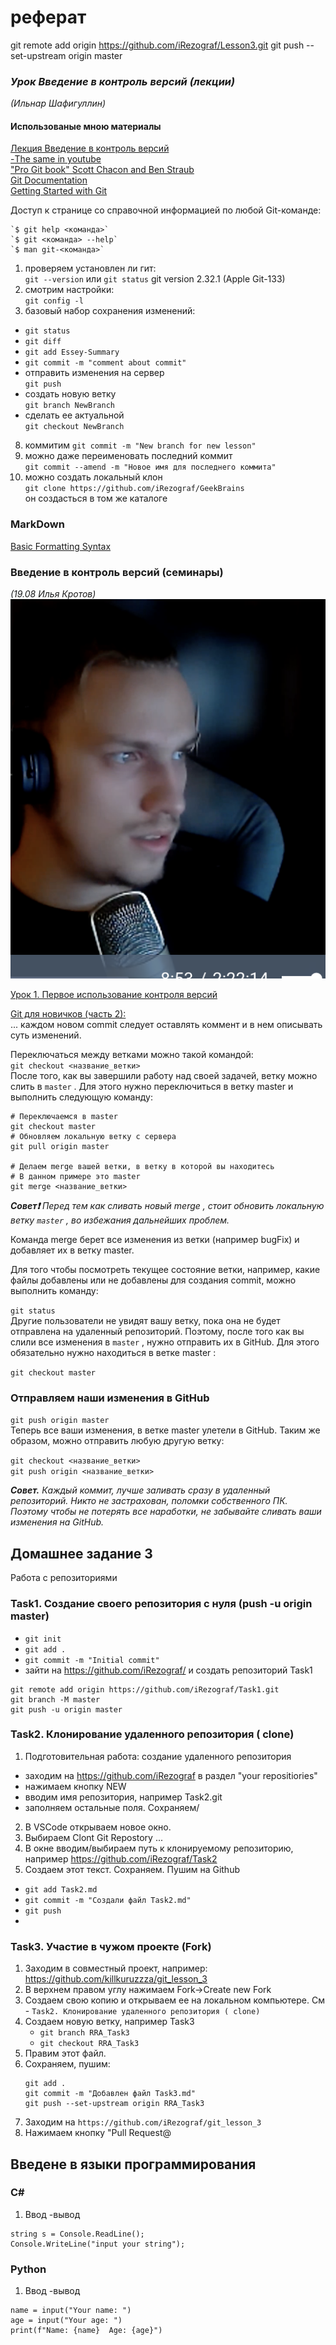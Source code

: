 # реферат
git remote add origin https://github.com/iRezograf/Lesson3.git
git push --set-upstream origin master


### _Урок Введение в контроль версий (лекции)_  
*(Ильнар Шафигуллин)*

#### Использованые мною материалы
[Лекция Введение в контроль версий](https://gb.ru/lessons/256996)  
[-The same in youtube](https://www.youtube.com/watch?v=g1k48cVIynw&t=61s)  
["Pro Git book" Scott Chacon and Ben Straub](https://git-scm.com/book/ru/v2)  
[Git Documentation](https://docs.github.com/en)  
[Getting Started with Git](https://docs.github.com/en/get-started/getting-started-with-git/setting-your-username-in-git)    

Доступ к странице со справочной информацией по любой Git-команде:

```
`$ git help <команда>`  
`$ git <команда> --help`  
`$ man git-<команда>`  
```


1. проверяем установлен ли гит:  
`git --version` или
`git status`
git   version 2.32.1 (Apple Git-133)
2. смотрим настройки:  
`git config -l`  
3. базовый набор сохранения изменений:
- `git status`  
- `git diff`
- `git add Essey-Summary`
- `git commit -m "comment about commit"`
- отправить изменения на сервер  
   `git push`
- создать новую ветку  
   `git branch NewBranch`  
- сделать ее актуальной  
   `git checkout NewBranch`
8. коммитим
   `git commit -m "New branch for new lesson"`  
8. можно даже переименовать последний коммит  
   `git commit --amend -m "Новое имя для последнего коммита"`
9. можно создать локальный клон  
`git clone https://github.com/iRezograf/GeekBrains`  
он создасться в том же каталоге

### MarkDown   
[Basic Formatting Syntax](https://docs.github.com/en/get-started/writing-on-github/getting-started-with-writing-and-formatting-on-github/basic-writing-and-formatting-syntax)


### Введение в контроль версий (семинары)  
*(19.08 Илья Кротов)*
![](/2.%20Version%20Control/%D0%98%D0%BB%D1%8C%D1%8F_%D0%9A%D1%80%D0%BE%D1%82%D0%BE%D0%B2.png)

[Урок 1. Первое использование контроля версий](https://gb.ru/lessons/257073)  

 
[Git для новичков (часть 2):](https://habr.com/ru/post/542616/)  
...
каждом новом commit следует оставлять коммент и в нем описывать суть изменений.

Переключаться между ветками можно такой командой:  
`git checkout <название_ветки>`  
После того, как вы завершили работу над своей задачей, ветку можно слить в `master` . Для этого нужно переключиться в ветку master и выполнить следующую команду:

```
# Переключаемся в master
git checkout master
# Обновляем локальную ветку с сервера
git pull origin master

# Делаем merge вашей ветки, в ветку в которой вы находитесь
# В данном примере это master
git merge <название_ветки>
```
***Совет❗️*** _Перед тем как сливать новый merge , стоит обновить локальную ветку `master` , во избежания дальнейших проблем._

Команда merge берет все изменения из ветки (например bugFix) и добавляет их в ветку master.

Для того чтобы посмотреть текущее состояние ветки, например, какие файлы добавлены или не добавлены для создания commit, можно выполнить команду:

`git status`  
Другие пользователи не увидят вашу ветку, пока она не будет отправлена на удаленный репозиторий. Поэтому, после того как вы слили все изменения в `master` , нужно отправить их в GitHub. Для этого обязательно нужно находиться в ветке master :

`git checkout master`

### Отправляем наши изменения в GitHub
`git push origin master`  
Теперь все ваши изменения, в ветке master улетели в GitHub. Таким же образом, можно отправить любую другую ветку:

`git checkout <название_ветки>`  
`git push origin <название_ветки>`  

***Совет.*** _Каждый коммит, лучше заливать сразу в удаленный репозиторий. Никто не застрахован, поломки собственного ПК. Поэтому чтобы не потерять все наработки, не забывайте сливать ваши изменения на GitHub._

## Домашнее задание 3
Работа с репозиториями

### Task1. Создание своего репозитория с нуля (push -u origin master)
* `git init`
* `git add .`
* `git commit -m "Initial commit"`
*  зайти на https://github.com/iRezograf/ и создать репозиторий Task1 
```
git remote add origin https://github.com/iRezograf/Task1.git
git branch -M master
git push -u origin master
```

### Task2. Клонирование удаленного репозитория ( clone)
1. Подготовительная работа: создание удаленного репозитория 
* заходим на https://github.com/iRezograf в раздел "your repositiories"
* нажимаем кнопку NEW 
* вводим имя репозитория, например Task2.git
* заполняем остальные поля. Сохраняем/
2. В VSCode открываем новое окно.
3. Выбираем Clont Git Repostory ...
4. В окне вводим/выбираем путь к клонируемому репозиторию, например https://github.com/iRezograf/Task2
5. Создаем этот текст. Сохраняем. Пушим на Github
* `git add Task2.md`
* `git commit -m "Создали файл Task2.md"`
* `git push`
* 
### Task3. Участие в чужом проекте (Fork)
1. Заходим в совместный проект, например:
https://github.com/killkuruzzza/git_lesson_3
2. В верхнем правом углу нажимаем Fork->Create new Fork
3. Создаем свою копию и открываем ее на локальном компьютере. См - `Task2. Клонирование удаленного репозитория ( clone)`
4. Создаем новую ветку, например Task3
   * `git branch RRA_Task3`
   * `git checkout RRA_Task3` 
5. Правим этот файл.
6. Сохраняем, пушим:
   ```
   git add .
   git commit -m "Добавлен файл Task3.md"
   git push --set-upstream origin RRA_Task3
   ```  
7. Заходим на `https://github.com/iRezograf/git_lesson_3`
8. Нажимаем кнопку "Pull Request@

## Введене в языки программирования

### C#
1. Ввод -вывод
```
string s = Console.ReadLine();
Console.WriteLine("input your string");
```
### Python

1. Ввод -вывод
``` 
name = input("Your name: ")  
age = input("Your age: ")
print(f"Name: {name}  Age: {age}")
```

